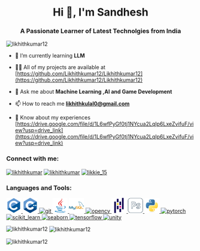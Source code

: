 <h1 align="center">Hi 👋, I'm Sandhesh</h1>
<h3 align="center">A Passionate Learner of Latest Technolgies from India</h3>

<p align="left"> <img src="https://komarev.com/ghpvc/?username=likhithkumar12&label=Profile%20views&color=0e75b6&style=flat" alt="likhithkumar12" /> </p>


- 🌱 I’m currently learning **LLM**

- 👨‍💻 All of my projects are available at [https://github.com/Likhithkumar12/Likhithkumar12](https://github.com/Likhithkumar12/Likhithkumar12)

- 💬 Ask me about **Machine Learning ,AI and Game Development**

- 📫 How to reach me **likhithkulal0@gmail.com**

- 📄 Know about my experiences [https://drive.google.com/file/d/1L6wfPyGf0tj1NYcua2LqIp6LxeZvifuF/view?usp=drive_link](https://drive.google.com/file/d/1L6wfPyGf0tj1NYcua2LqIp6LxeZvifuF/view?usp=drive_link)

<h3 align="left">Connect with me:</h3>
<p align="left">
<a href="https://x.com/home" target="blank"><img align="center" src="https://raw.githubusercontent.com/rahuldkjain/github-profile-readme-generator/master/src/images/icons/Social/twitter.svg" alt="likhithkumar" height="30" width="40" /></a>
<a href="https://www.linkedin.com/in/likhith-kumar-315894248" target="blank"><img align="center" src="https://raw.githubusercontent.com/rahuldkjain/github-profile-readme-generator/master/src/images/icons/Social/linked-in-alt.svg" alt="likhithkumar" height="30" width="40" /></a>
<a href="https://instagram.com/likkie_15" target="blank"><img align="center" src="https://raw.githubusercontent.com/rahuldkjain/github-profile-readme-generator/master/src/images/icons/Social/instagram.svg" alt="likkie_15" height="30" width="40" /></a>
</p>

<h3 align="left">Languages and Tools:</h3>
<p align="left"> <a href="https://www.cprogramming.com/" target="_blank" rel="noreferrer"> <img src="https://raw.githubusercontent.com/devicons/devicon/master/icons/c/c-original.svg" alt="c" width="40" height="40"/> </a> <a href="https://www.w3schools.com/cpp/" target="_blank" rel="noreferrer"> <img src="https://raw.githubusercontent.com/devicons/devicon/master/icons/cplusplus/cplusplus-original.svg" alt="cplusplus" width="40" height="40"/> </a> <a href="https://git-scm.com/" target="_blank" rel="noreferrer"> <img src="https://www.vectorlogo.zone/logos/git-scm/git-scm-icon.svg" alt="git" width="40" height="40"/> </a> <a href="https://www.java.com" target="_blank" rel="noreferrer"> <img src="https://raw.githubusercontent.com/devicons/devicon/master/icons/java/java-original.svg" alt="java" width="40" height="40"/> </a> <a href="https://www.mysql.com/" target="_blank" rel="noreferrer"> <img src="https://raw.githubusercontent.com/devicons/devicon/master/icons/mysql/mysql-original-wordmark.svg" alt="mysql" width="40" height="40"/> </a> <a href="https://opencv.org/" target="_blank" rel="noreferrer"> <img src="https://www.vectorlogo.zone/logos/opencv/opencv-icon.svg" alt="opencv" width="40" height="40"/> </a> <a href="https://pandas.pydata.org/" target="_blank" rel="noreferrer"> <img src="https://raw.githubusercontent.com/devicons/devicon/2ae2a900d2f041da66e950e4d48052658d850630/icons/pandas/pandas-original.svg" alt="pandas" width="40" height="40"/> </a> <a href="https://www.photoshop.com/en" target="_blank" rel="noreferrer"> <img src="https://raw.githubusercontent.com/devicons/devicon/master/icons/photoshop/photoshop-line.svg" alt="photoshop" width="40" height="40"/> </a> <a href="https://www.python.org" target="_blank" rel="noreferrer"> <img src="https://raw.githubusercontent.com/devicons/devicon/master/icons/python/python-original.svg" alt="python" width="40" height="40"/> </a> <a href="https://pytorch.org/" target="_blank" rel="noreferrer"> <img src="https://www.vectorlogo.zone/logos/pytorch/pytorch-icon.svg" alt="pytorch" width="40" height="40"/> </a> <a href="https://scikit-learn.org/" target="_blank" rel="noreferrer"> <img src="https://upload.wikimedia.org/wikipedia/commons/0/05/Scikit_learn_logo_small.svg" alt="scikit_learn" width="40" height="40"/> </a> <a href="https://seaborn.pydata.org/" target="_blank" rel="noreferrer"> <img src="https://seaborn.pydata.org/_images/logo-mark-lightbg.svg" alt="seaborn" width="40" height="40"/> </a> <a href="https://www.tensorflow.org" target="_blank" rel="noreferrer"> <img src="https://www.vectorlogo.zone/logos/tensorflow/tensorflow-icon.svg" alt="tensorflow" width="40" height="40"/> </a> <a href="https://unity.com/" target="_blank" rel="noreferrer"> <img src="https://www.vectorlogo.zone/logos/unity3d/unity3d-icon.svg" alt="unity" width="40" height="40"/> </a> </p>
<p><img align="left" src="https://github-readme-stats.vercel.app/api/top-langs?username=likhithkumar12&show_icons=true&locale=en&layout=compact" alt="likhithkumar12" /></p>

<p>&nbsp;<img align="center" src="https://github-readme-stats.vercel.app/api?username=likhithkumar12&show_icons=true&locale=en" alt="likhithkumar12" /></p>

<p><img align="center" src="https://github-readme-streak-stats.herokuapp.com/?user=likhithkumar12&" alt="likhithkumar12" /></p>
